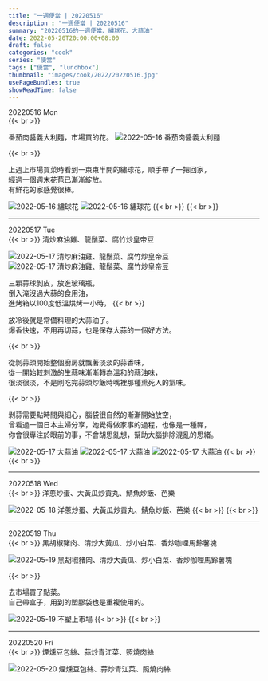 ```yaml
---
title: "一週便當 | 20220516"
description : "一週便當 | 20220516"
summary: "20220516的一週便當、繡球花、大蒜油"
date: 2022-05-20T20:00:00+08:00
draft: false
categories: "cook"
series: "便當"
tags: ["便當", "lunchbox"]
thumbnail: "images/cook/2022/20220516.jpg"
usePageBundles: true
showReadTime: false
---
```


<div class="border-item"><span>20220516 Mon</span></div>
{{< br >}}

番茄肉醬義大利麵，市場買的花。
![2022-05-16 番茄肉醬義大利麵](20220516_bento_1.jpg)

{{< br >}}

上週上市場買菜時看到一束束半開的繡球花，順手帶了一把回家，
\
經過一個週末花苞已漸漸綻放。
\
有鮮花的家感覺很棒。

![2022-05-16 繡球花](20220516_bento_3.jpg)
![2022-05-16 繡球花](20220516_bento_2.jpg)
{{< br >}}
{{< br >}}

---

<div class="border-item"><span>20220517 Tue</span></div>
{{< br >}}
清炒麻油雞、龍鬚菜、腐竹炒皇帝豆

![2022-05-17 清炒麻油雞、龍鬚菜、腐竹炒皇帝豆](20220517_bento_1.jpg)
![2022-05-17 清炒麻油雞、龍鬚菜、腐竹炒皇帝豆](20220517_bento_2.jpg)

三顆蒜球剝皮，放進玻璃瓶，
\
倒入淹沒過大蒜的食用油，
\
進烤箱以100度低溫烘烤一小時，
{{< br >}}

放冷後就是常備料理的大蒜油了。
\
爆香快速，不用再切蒜，也是保存大蒜的一個好方法。

{{< br >}}

從剝蒜頭開始整個廚房就飄著淡淡的蒜香味，
\
從一開始較刺激的生蒜味漸漸轉為溫和的蒜油味，
\
很淡很淡，不是剛吃完蒜頭炒飯時嘴裡那種熏死人的氣味。

{{< br >}}

剝蒜需要點時間與細心，腦袋很自然的漸漸開始放空，
\
曾看過一個日本主婦分享，她覺得做家事的過程，也像是一種禪，
\
你會很專注於眼前的事，不會胡思亂想，幫助大腦排除混亂的思緒。

![2022-05-17 大蒜油](20220517_bento_3.jpg)
![2022-05-17 大蒜油](20220517_bento_4.jpg)
![2022-05-17 大蒜油](20220517_bento_5.jpg)
{{< br >}}
{{< br >}}

---

<div class="border-item"><span>20220518 Wed</span></div>
{{< br >}}
洋蔥炒蛋、大黃瓜炒貢丸、鯖魚炒飯、芭樂

![2022-05-18 洋蔥炒蛋、大黃瓜炒貢丸、鯖魚炒飯、芭樂](20220518_bento_1.jpg)
{{< br >}}
{{< br >}}

---

<div class="border-item"><span>20220519 Thu</span></div>
{{< br >}}
黑胡椒豬肉、清炒大黃瓜、炒小白菜、香炒咖哩馬鈴薯塊

![2022-05-19 黑胡椒豬肉、清炒大黃瓜、炒小白菜、香炒咖哩馬鈴薯塊](20220519_bento_1.jpg)

{{< br >}}

去市場買了點菜。
\
自己帶盒子，用到的塑膠袋也是重複使用的。

![2022-05-19 不塑上市場](20220519_bento_2.jpg)
{{< br >}}
{{< br >}}

---

<div class="border-item"><span>20220520 Fri</span></div>
{{< br >}}
煙燻豆包絲、蒜炒青江菜、照燒肉絲

![2022-05-20 煙燻豆包絲、蒜炒青江菜、照燒肉絲](20220520_bento_1.jpg)
